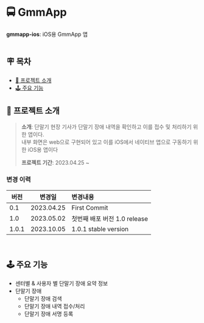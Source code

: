 # 🚍 GmmApp
**gmmapp-ios**: iOS용 GmmApp 앱  
<br>

## 🪧 목차
- [📜 프로젝트 소개](#-프로젝트-소개)
- [🕹️ 주요 기능](#%EF%B8%8F-주요-기능)
  <br>

## 📜 프로젝트 소개
> **소개**: 단말기 현장 기사가 단말기 장애 내역을 확인하고 이를 접수 및 처리하기 위한 앱이다.  
> 내부 화면은 web으로 구현되어 있고 이를 iOS에서 네이티브 앱으로 구동하기 위한 iOS용 앱이다  
>
> **프로젝트 기간**: 2023.04.25 ~

### 변경 이력
|버전|변경일|변경내용|
|---|---|:---|
|0.1|2023.04.25|First Commit|
|1.0|2023.05.02|첫번째 배포 버전 1.0 release|
|1.0.1|2023.10.05|1.0.1 stable version|
<br>

## 🕹️ 주요 기능
- 센터별 & 사용자 별 단말기 장애 요약 정보
- 단말기 장애
  - 단말기 장애 검색
  - 단말기 장애 내역 접수/처리
  - 단말기 장애 서명 등록
<br>

